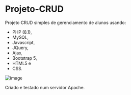 # Projeto-CRUD
Projeto CRUD simples de gerenciamento de alunos usando:
 - PHP (8.1), 
 - MySQL,
 - Javascript,
 - JQuery, 
 - Ajax,
 - Bootstrap 5, 
 - HTML5 e 
 - CSS.

![image](https://github.com/kariluss/Projeto-CRUD/assets/62659613/58e114f9-af1a-404a-ad71-177e08afb9dc)
 
Criado e testado num servidor Apache.
